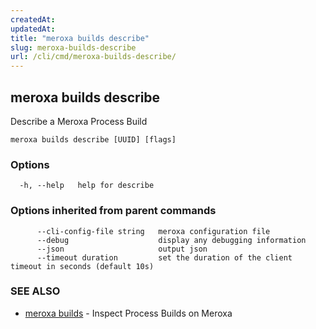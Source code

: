 ```yaml
---
createdAt: 
updatedAt: 
title: "meroxa builds describe"
slug: meroxa-builds-describe
url: /cli/cmd/meroxa-builds-describe/
---
```

## meroxa builds describe

Describe a Meroxa Process Build

```
meroxa builds describe [UUID] [flags]
```

### Options

```
  -h, --help   help for describe
```

### Options inherited from parent commands

```
      --cli-config-file string   meroxa configuration file
      --debug                    display any debugging information
      --json                     output json
      --timeout duration         set the duration of the client timeout in seconds (default 10s)
```

### SEE ALSO

* [meroxa builds](/cli/cmd/meroxa-builds/)	 - Inspect Process Builds on Meroxa

